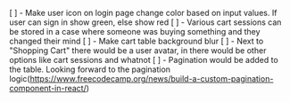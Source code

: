 [ ] - Make user icon on login page change color based on input values. If user can sign in show green, else show red
[ ] - Various cart sessions can be stored in a case where someone was buying something and they changed their mind
[ ] - Make cart table background blur
[ ] - Next to "Shopping Cart" there would be a user avatar, in there would be other options like cart sessions and whatnot
[ ] - Pagination would be added to the table. Looking forward to the pagination logic(https://www.freecodecamp.org/news/build-a-custom-pagination-component-in-react/)